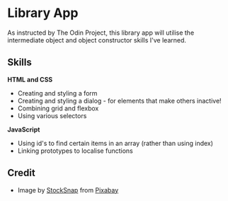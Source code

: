 # Library App
As instructed by The Odin Project, this library app will utilise the intermediate object and object constructor skills I've learned.

## Skills 
**HTML and CSS**
- Creating and styling a form 
- Creating and styling a dialog - for elements that make others inactive!
- Combining grid and flexbox
- Using various selectors 

**JavaScript**
- Using id's to find certain items in an array (rather than using index)
- Linking prototypes to localise functions 


## Credit
- Image by <a href="https://pixabay.com/users/stocksnap-894430/?utm_source=link-attribution&utm_medium=referral&utm_campaign=image&utm_content=2599241">StockSnap</a> from <a href="https://pixabay.com//?utm_source=link-attribution&utm_medium=referral&utm_campaign=image&utm_content=2599241">Pixabay</a>